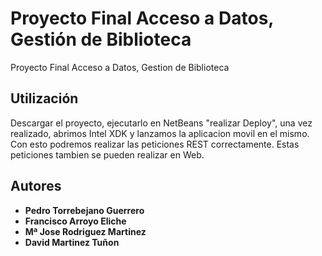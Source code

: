 
# Proyecto Final Acceso a Datos, Gestión de Biblioteca

Proyecto Final Acceso a Datos, Gestion de Biblioteca


## Utilización

Descargar el proyecto, ejecutarlo en NetBeans "realizar Deploy", una vez realizado, abrimos Intel XDK y lanzamos la aplicacion movil en el mismo. Con esto podremos realizar las peticiones REST correctamente. Estas peticiones tambien se pueden realizar en Web.


## Autores

* **Pedro Torrebejano Guerrero** 
* **Francisco Arroyo Eliche** 
* **Mª Jose Rodriguez Martinez** 
* **David Martinez Tuñon** 

